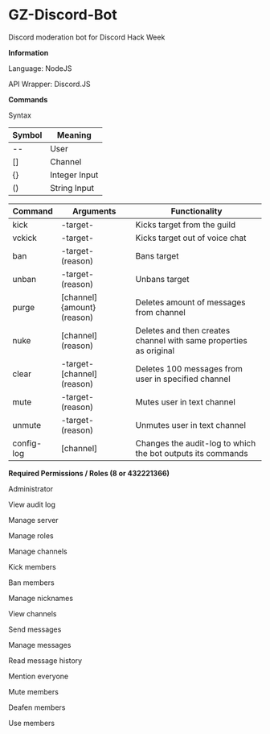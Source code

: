 # GZ-Discord-Bot
Discord moderation bot for Discord Hack Week

**Information**

Language: NodeJS

API Wrapper: Discord.JS

**Commands**

Syntax

| Symbol  | Meaning |
| ------------- | ------------- |
| -- | User |
| [] | Channel |
| {} | Integer Input |
| () | String Input |


| Command  | Arguments  | Functionality  |
| ------------- | ------------- | ------------- |
| kick | -target- | Kicks target from the guild |
| vckick | -target- | Kicks target out of voice chat |
| ban | -target- (reason) | Bans target |
| unban | -target- (reason) | Unbans target |
| purge | [channel] {amount} (reason) | Deletes amount of messages from channel |
| nuke | [channel] (reason) | Deletes and then creates channel with same properties as original  |
| clear | -target- [channel] (reason) | Deletes 100 messages from user in specified channel |
| mute | -target- (reason) | Mutes user in text channel |
| unmute | -target- (reason) | Unmutes user in text channel |
| config-log | [channel] | Changes the audit-log to which the bot outputs its commands |

**Required Permissions / Roles (8 or 432221366)**

Administrator

View audit log

Manage server

Manage roles

Manage channels

Kick members

Ban members

Manage nicknames

View channels

Send messages

Manage messages

Read message history

Mention everyone

Mute members

Deafen members

Use members

